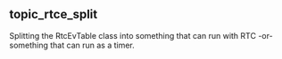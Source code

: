 ## topic_rtce_split

Splitting the RtcEvTable class into something that can run with RTC -or-
something that can run as a timer.
